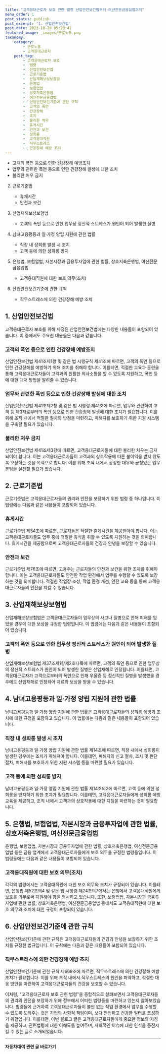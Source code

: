 ```yaml
---
title: "고객응대근로자 보호 관련 법령 산업안전보건법부터 여신전문금융업법까지"
menu_order: 1
post_status: publish
post_excerpt: '1. 산업안전보건법'
post_date: 2023-10-20 05:23:42
featured_image: _images/근로노동.png
taxonomy:
    category:
        - 근로노동
        - 고객응대근로자
    post_tag:
        - 고객응대근로자 보호
        -  법령
        -  산업안전보건법
        -  근로기준법
        -  산업재해보상보험법
        -  은행법
        -  보험업법
        -  상호저축은행법
        -  여신전문금융업법
        -  산업안전보건기준에 관한 규칙
        -  고객의 폭언
        -  건강장해
        -  조치
        -  불리한 처우
        -  휴게시간
        -  안전과 보건
        -  성희롱
        -  고객응대직원
        -  직무스트레스
        -  건강장해 예방 조치
---
```




   - 고객의 폭언 등으로 인한 건강장해 예방조치
   - 업무와 관련한 폭언 등으로 인한 건강장해 발생에 대한 조치
   - 불리한 처우 금지

2. 근로기준법
   - 휴게시간
   - 안전과 보건

3. 산업재해보상보험법
   - 고객의 폭언 등으로 인한 업무상 정신적 스트레스가 원인이 되어 발생한 질병

4. 남녀고용평등과 일·가정 양립 지원에 관한 법률
   - 직장 내 성희롱 발생 시 조치
   - 고객 등에 의한 성희롱 방지

5. 은행법, 보험업법, 자본시장과 금융투자업에 관한 법률, 상호저축은행법, 여신전문금융업법
   - 고객응대직원에 대한 보호 의무(조치)

6. 산업안전보건기준에 관한 규칙
   - 직무스트레스에 의한 건강장해 예방 조치

## 1. 산업안전보건법

고객응대근로자 보호를 위해 제정된 산업안전보건법에는 다양한 내용들이 포함되어 있습니다. 이 중에서도 주요한 내용들은 다음과 같습니다.

### 고객의 폭언 등으로 인한 건강장해 예방조치

산업안전보건법 제41조제1항 및 같은 법 시행규칙 제41조에 따르면, 고객의 폭언 등으로 인한 건강장해를 예방하기 위해 조치를 취해야 합니다. 이를테면, 적절한 교육과 훈련을 통해 고객응대근로자들이 고객과의 원활한 의사소통을 할 수 있도록 지원하고, 폭언 등에 대한 대처 방법을 알려줄 수 있습니다.

### 업무와 관련한 폭언 등으로 인한 건강장해 발생에 대한 조치

산업안전보건법 제41조제2항 및 같은 법 시행령 제41조에 따르면, 업무와 관련하여 고객 등 제3자로부터의 폭언 등으로 인한 건강장해 발생에 대한 조치가 필요합니다. 이를 위해 조직 내에서 적절한 절차와 방침을 마련하고, 피해자를 보호하기 위한 지원 시스템을 구축할 필요가 있습니다.

### 불리한 처우 금지

산업안전보건법 제41조제3항에 따르면, 고객응대근로자들에 대한 불리한 처우는 금지되어야 합니다. 이는 고객응대근로자들이 고객과의 상호작용에 따른 불이익을 받지 않도록 보장하는 것을 목적으로 합니다. 이를 위해 조직 내에서 공정한 대우와 균형있는 업무 분담을 실천할 필요가 있습니다.

## 2. 근로기준법

근로기준법은 고객응대근로자들의 권리와 안전을 보장하기 위한 법령 중 하나입니다. 이 법령에는 다음과 같은 내용들이 포함되어 있습니다.

### 휴게시간

근로기준법 제54조에 따르면, 근로자들은 적절한 휴게시간을 제공받아야 합니다. 이는 고객응대근로자들도 업무 중에 적절한 휴식을 취할 수 있도록 지원하는 것을 의미합니다. 휴게시간을 제공함으로써 고객응대근로자들의 건강과 안녕을 보장할 수 있습니다.

### 안전과 보건

근로기준법 제76조에 따르면, 고용주는 근로자들의 안전과 보건을 위한 조치를 취해야 합니다. 이는 고객응대근로자들도 안전한 작업 환경에서 업무를 수행할 수 있도록 보장하는 것을 의미합니다. 적절한 작업장 조성, 작업 환경 개선, 안전 교육 등을 통해 고객응대근로자들의 안전을 지킬 수 있습니다.

## 3. 산업재해보상보험법

산업재해보상보험법은 고객응대근로자들이 업무상의 사고나 질병으로 인해 피해를 입었을 경우에 대한 보상을 규정한 법령입니다. 이 법령에는 다음과 같은 내용들이 포함되어 있습니다.

### 고객의 폭언 등으로 인한 업무상 정신적 스트레스가 원인이 되어 발생한 질병

산업재해보상보험법 제37조제1항제2호다목에 따르면, 고객의 폭언 등으로 인한 업무상의 정신적 스트레스가 원인이 되어 발생한 질병은 산업재해로 인정됩니다. 이를테면, 고객응대근로자가 고객으로부터의 폭언으로 인해 우울증 등 정신적인 질병을 발생했을 경우에도 산업재해로 인정되어 치료와 보상을 받을 수 있습니다.

## 4. 남녀고용평등과 일·가정 양립 지원에 관한 법률

남녀고용평등과 일·가정 양립 지원에 관한 법률은 고객응대근로자들의 성희롱 예방과 조치에 대한 규정을 포함하고 있습니다. 이 법률에는 다음과 같은 내용들이 포함되어 있습니다.

### 직장 내 성희롱 발생 시 조치

남녀고용평등과 일·가정 양립 지원에 관한 법률 제14조에 따르면, 직장 내에서 성희롱이 발생한 경우에는 조치가 취해져야 합니다. 이를테면, 피해자의 신고 절차, 조사 및 판단 절차, 피해자를 보호하기 위한 지원 시스템 등을 마련할 필요가 있습니다.

### 고객 등에 의한 성희롱 방지

남녀고용평등과 일·가정 양립 지원에 관한 법률 제14조의2에 따르면, 고객 등에 의한 성희롱을 방지하기 위한 조치가 필요합니다. 이를테면, 고객응대근로자들에게 성희롱 예방 교육을 제공하고, 조직 내에서 고객과의 상호작용에 대한 지침을 마련하는 것이 필요합니다.

## 5. 은행법, 보험업법, 자본시장과 금융투자업에 관한 법률, 상호저축은행법, 여신전문금융업법

은행법, 보험업법, 자본시장과 금융투자업에 관한 법률, 상호저축은행법, 여신전문금융업법 등은 금융 업계에서 고객응대근로자들에게 보호 의무를 규정한 법령들입니다. 이 법령들에는 다음과 같은 내용들이 포함되어 있습니다.

### 고객응대직원에 대한 보호 의무(조치)

각각의 법령에서는 고객응대직원에 대한 보호 의무와 조치가 규정되어 있습니다. 이를테면, 은행법 제52조의4 및 같은 법 시행령 제24조의7에서는 은행에서 고객응대직원에게 보호를 의무로써 지원해야 함을 명시하고 있습니다. 또한, 보험업법, 자본시장과 금융투자업에 관한 법률, 상호저축은행법, 여신전문금융업법 등에서도 고객응대직원에 대한 보호 의무와 조치에 대한 규정이 포함되어 있습니다.

## 6. 산업안전보건기준에 관한 규칙

산업안전보건기준에 관한 규칙은 고객응대근로자들의 건강과 안녕을 보장하기 위한 조치를 규정한 법규입니다. 이 규칙에는 다음과 같은 내용들이 포함되어 있습니다.

### 직무스트레스에 의한 건강장해 예방 조치

산업안전보건기준에 관한 규칙 제669조에 따르면, 직무스트레스에 의한 건강장해 예방 조치가 필요합니다. 이를 위해 조직 내에서 직무스트레스의 원인을 파악하고, 적절한 대응 방안을 마련하여 고객응대근로자들의 건강을 보호할 수 있습니다.

이처럼, "고객응대근로자 보호 관련 법령"을 종합적으로 살펴보면서 고객응대근로자들의 권리와 안전을 보장하기 위해 정부에서 어떠한 법령들을 마련하고 있는지 알아보았습니다. 법령들에 근거하여 고객응대근로자들이 불안 없는 작업 환경에서 업무를 수행할 수 있도록 도와주는 것은 기업의 사회적 책임이며, 보다 안전하고 건강한 일터를 조성하기 위함입니다. 이를테면, 이번 블로그 글은 고객응대근로자들에게 중요한 정보와 지침을 제공하고, 관련법령에 대한 이해도를 높여주며, 사회적인 이슈에 대한 인식을 증진시킬 수 있는 글로 소개되었습니다.
<!-- wp:separator -->
<hr class="wp-block-separator has-alpha-channel-opacity"/>
<!-- /wp:separator -->

<!-- wp:group {"backgroundColor":"base","layout":{"type":"constrained"}} -->
<div class="wp-block-group has-base-background-color has-background"><!-- wp:paragraph {"align":"center","fontSize":"medium"} -->
<p class="has-text-align-center has-large-font-size"><strong>자동차대여 관련 글 바로가기</strong></p>
<!-- /wp:paragraph -->


<!-- wp:latest-posts
{"categories":[{"id":1513,"count":19,"description":"","link":"https://uknowlaw.com/category/%ec%9e%90%eb%8f%99%ec%b0%a8%eb%8c%80%ec%97%ac/","name":"자동차대여","slug":"자동차대여","taxonomy":"category","parent":0,"meta":[],"_links":{"self":[{"href":"https://uknowlaw.com/wp-json/wp/v2/categories/1513"}],"collection":[{"href":"https://uknowlaw.com/wp-json/wp/v2/categories"}],"about":[{"href":"https://uknowlaw.com/wp-json/wp/v2/taxonomies/category"}],"wp:post_type":[{"href":"https://uknowlaw.com/wp-json/wp/v2/posts?categories=1513"}],"curies":[{"name":"wp","href":"https://api.w.org/{rel}","templated":true}]}}],"postsToShow":100,"excerptLength":28,"postLayout":"grid","columns":2,"featuredImageAlign":"left","featuredImageSizeSlug":"large","fontSize":"small"} /--></div>
<!-- /wp:group -->